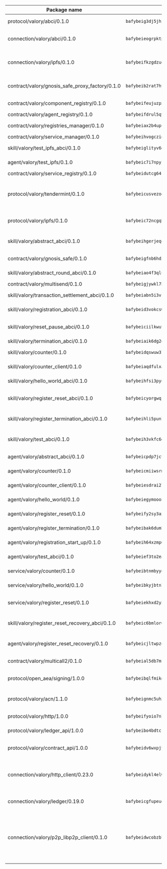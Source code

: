 | Package name                                                  | Package hash                                                  | Description                                                                                                                |
| ------------------------------------------------------------- | ------------------------------------------------------------- | -------------------------------------------------------------------------------------------------------------------------- |
| protocol/valory/abci/0.1.0                                    | `bafybeig3dj5jhsowlvg3t73kgobf6xn4nka7rkttakdb2gwsg5bp7rt7q4` | A protocol for ABCI requests and responses.                                                                                |
| connection/valory/abci/0.1.0                                  | `bafybeieogrpktpxfq74leeeeylfx33sob2hovhpl5coxlswae6xblzbezy` | connection to wrap communication with an ABCI server.                                                                      |
| connection/valory/ipfs/0.1.0                                  | `bafybeifkzgdzuoxqovcjswsnzsehjh7bjwbska26ufmcrk7hbufk4c4dae` | A connection responsible for uploading and downloading files from IPFS.                                                    |
| contract/valory/gnosis_safe_proxy_factory/0.1.0               | `bafybeib2rat7ht33l6r6ix45x5yifotq7l6oqczmqe5edxh2ackv4i72jq` | Gnosis Safe proxy factory (GnosisSafeProxyFactory) contract                                                                |
| contract/valory/component_registry/0.1.0                      | `bafybeifeujuzp56zzdhyvxitnaakqetcqhbqr2x6jxnhj7ahzm7pb2y7uy` | Component registry contract                                                                                                |
| contract/valory/agent_registry/0.1.0                          | `bafybeifdrul5qvk5hj4ggy63ff3smt6wc4c67srnqxxfpbz3jsgbpuavgy` | Agent registry contract                                                                                                    |
| contract/valory/registries_manager/0.1.0                      | `bafybeiax2b4upu7uiea4otvc5jv3rnmnnb6g2bmb2jkrhqtuyjyylskt6i` | Registries Manager contract                                                                                                |
| contract/valory/service_manager/0.1.0                         | `bafybeihvogcziooqau7n22tejzan2baghjaodkb2u74i3aao7ffomk4aem` | Service Manager contract                                                                                                   |
| skill/valory/test_ipfs_abci/0.1.0                             | `bafybeiglityv6ghgtm6j6mvl755kf3kiyqwmbkhtucga37iupugkj7mk6q` | IPFS e2e testing application.                                                                                              |
| agent/valory/test_ipfs/0.1.0                                  | `bafybeic7i7npyjzsqdxmgekhh7pi767mfenne5tog7nivjabscogtr73ei` | Agent for testing the ABCI connection.                                                                                     |
| contract/valory/service_registry/0.1.0                        | `bafybeidutcg64sih4syvaetggyswynfs4jlswaj63itoh4tqnwqz3ydywi` | Service Registry contract                                                                                                  |
| protocol/valory/tendermint/0.1.0                              | `bafybeicusvezoqlmyt6iqomcbwaz3xkhk2qf3d56q5zprmj3xdxfy64k54` | A protocol for communication between two AEAs to share tendermint configuration details.                                   |
| protocol/valory/ipfs/0.1.0                                    | `bafybeic72ncgqbzoz2guj4p4yjqulid7mv6yroeh65hxznloamoveeg7hq` | A protocol specification for IPFS requests and responses.                                                                  |
| skill/valory/abstract_abci/0.1.0                              | `bafybeihgerjeq4u4apuue7zzhpb3wmntuju34dbdijbbvl4wclww2gy7di` | The abci skill provides a template of an ABCI application.                                                                 |
| contract/valory/gnosis_safe/0.1.0                             | `bafybeigfnb6hdixmdwoxingxrevx7beawm2voudgtexo6vazzfa4vhyx5m` | Gnosis Safe (GnosisSafeL2) contract                                                                                        |
| skill/valory/abstract_round_abci/0.1.0                        | `bafybeiao4f3qlufusaof4yswkryc7qndc5pduvj2sqqioo4ds36avg5f74` | abstract round-based ABCI application                                                                                      |
| contract/valory/multisend/0.1.0                               | `bafybeigjywkl7hydjsrkogob3xebj2ifhqwmfhhxoeyrndzhhxi5u6amey` | MultiSend contract                                                                                                         |
| skill/valory/transaction_settlement_abci/0.1.0                | `bafybeiabn5i3vk36zlb2aaiplslstq5oo7ambjmg22yaju2buotv6tevmi` | ABCI application for transaction settlement.                                                                               |
| skill/valory/registration_abci/0.1.0                          | `bafybeid3vokcswqcol6v46rqbzm5ij3gxikw3vhym4ipk5drhpdacsmipa` | ABCI application for common apps.                                                                                          |
| skill/valory/reset_pause_abci/0.1.0                           | `bafybeiciilkwuti5yk55mlavyei2bstga3jw4qxxp545ouyiv2fv4i3omu` | ABCI application for resetting and pausing app executions.                                                                 |
| skill/valory/termination_abci/0.1.0                           | `bafybeiaik6dg2eun5b6ht2ax434hit7mzcjq5hcdgnrjnbegormnypdkiy` | Termination skill.                                                                                                         |
| skill/valory/counter/0.1.0                                    | `bafybeidqswuw3lhjxwicrkye4mku44b56ehvvgyj522izhql32m56yo7tm` | The ABCI Counter application example.                                                                                      |
| skill/valory/counter_client/0.1.0                             | `bafybeiaqdfulxamdshw7fykfkqvkpvjb5bnmhv7ffrjiwdi4ktiulklx6q` | A client for the ABCI counter application.                                                                                 |
| skill/valory/hello_world_abci/0.1.0                           | `bafybeihfsi3pyqvg7bervikdtilee64ptjp2m5mn4wf34im7dq6wnbun6i` | Hello World ABCI application.                                                                                              |
| skill/valory/register_reset_abci/0.1.0                        | `bafybeicyorgwqk76tuzuejg5hst25vooikkajexhnlrqyakzm7k4qobco4` | ABCI application for dummy skill that registers and resets                                                                 |
| skill/valory/register_termination_abci/0.1.0                  | `bafybeihli5punlmh2ejdheizllgzqcpm7zey5kqv2662kaukdqhgdjyphu` | ABCI application for dummy skill that registers and resets                                                                 |
| skill/valory/test_abci/0.1.0                                  | `bafybeih3vkfc6dq3ufoqhewh2qtabkimm46fyesexctrj7y532ab4zgfbi` | ABCI application for testing the ABCI connection.                                                                          |
| agent/valory/abstract_abci/0.1.0                              | `bafybeicpdp7jcvvvjvehfmhyklbd5l4m7hssun6low6kqan5tql4vczc4q` | The abstract ABCI AEA - for testing purposes only.                                                                         |
| agent/valory/counter/0.1.0                                    | `bafybeicmiiwsrmx62x3zz3qlhhcnls46s3v65eggpux27wwretttwkc5cq` | The ABCI Counter example as an AEA                                                                                         |
| agent/valory/counter_client/0.1.0                             | `bafybeiesdrai2lvgnwf5og4xh5n2f23giboxoivkuqj33x56xz6hgczav4` | The ABCI Counter example as an AEA                                                                                         |
| agent/valory/hello_world/0.1.0                                | `bafybeiegymooontigb4z3xjzpoxnp7ar26p7zti5d3mpcluoi5grg3fiq4` | Hello World ABCI example.                                                                                                  |
| agent/valory/register_reset/0.1.0                             | `bafybeify2sy3a5wpwheepla3igpjxcgqwhk6dobdsqjrmhdgocpadyeuxq` | Register reset to replicate Tendermint issue.                                                                              |
| agent/valory/register_termination/0.1.0                       | `bafybeibak6dum7ef5wyqkwxrvsvhsagq5woyvoagu7wn3wlb2oyosgrqqy` | Register terminate to test the termination feature.                                                                        |
| agent/valory/registration_start_up/0.1.0                      | `bafybeih64xzmp6vzzaevflfidyp6j4gtwdlkvwzdfsbdttc4ci42dm3t7u` | Registration start-up ABCI example.                                                                                        |
| agent/valory/test_abci/0.1.0                                  | `bafybeief3to2eagyib2yju6c6m4jvsxtnygczarjmfifm52q5dv52y2qhi` | Agent for testing the ABCI connection.                                                                                     |
| service/valory/counter/0.1.0                                  | `bafybeibtnmbyyendbnfomnji7gwjclnt34ks577bgre5onqqysnmbtok64` | A set of agents incrementing a counter                                                                                     |
| service/valory/hello_world/0.1.0                              | `bafybeibkyjbtnlaez3xpbbwv4m26dstt2hfetpz7igfzi6s3xi32fkkws4` | A simple demonstration of a simple ABCI application                                                                        |
| service/valory/register_reset/0.1.0                           | `bafybeiekhxd2y3lppjrrotzsyahbmvrgwtrh7miotbew6hjgixvifgrxme` | Test and debug tendermint reset mechanism.                                                                                 |
| skill/valory/register_reset_recovery_abci/0.1.0               | `bafybeic6bmlor6n3sv5l2oh3ingxvm5bp5hjyndcwmkmr6uhgr347ti6ra` | ABCI application for dummy skill that registers and resets                                                                 |
| agent/valory/register_reset_recovery/0.1.0                    | `bafybeicjltwpzqidkb5wuai5yboqh636g4ongoc7y3s2yrkhocypnuobt4` | Agent to showcase hard reset as a recovery mechanism.                                                                      |
| contract/valory/multicall2/0.1.0                              | `bafybeial5db7mcobpr4ntjxjgdqysrxlkbj3hrruuikvfyi66lmetzhoai` | The MakerDAO multicall2 contract.                                                                                          |
| protocol/open_aea/signing/1.0.0                               | `bafybeibqlfmikg5hk4phzak6gqzhpkt6akckx7xppbp53mvwt6r73h7tk4` | A protocol for communication between skills and decision maker.                                                            |
| protocol/valory/acn/1.1.0                                     | `bafybeignmc5uh3vgpuckljcj2tgg7hdqyytkm6m5b6v6mxtazdcvubibva` | The protocol used for envelope delivery on the ACN.                                                                        |
| protocol/valory/http/1.0.0                                    | `bafybeifyoio7nlh5zzyn5yz7krkou56l22to3cwg7gw5v5o3vxwklibhty` | A protocol for HTTP requests and responses.                                                                                |
| protocol/valory/ledger_api/1.0.0                              | `bafybeibo4bdtcrxi2suyzldwoetjar6pqfzm6vt5xal22ravkkcvdmtksi` | A protocol for ledger APIs requests and responses.                                                                         |
| protocol/valory/contract_api/1.0.0                            | `bafybeidv6wxpjyb2sdyibnmmum45et4zcla6tl63bnol6ztyoqvpl4spmy` | A protocol for contract APIs requests and responses.                                                                       |
| connection/valory/http_client/0.23.0                          | `bafybeidykl4elwbcjkqn32wt5h4h7tlpeqovrcq3c5bcplt6nhpznhgczi` | The HTTP_client connection that wraps a web-based client connecting to a RESTful API specification.                        |
| connection/valory/ledger/0.19.0                               | `bafybeicgfupeudtmvehbwziqfxiz6ztsxr5rxzvalzvsdsspzz73o5fzfi` | A connection to interact with any ledger API and contract API.                                                             |
| connection/valory/p2p_libp2p_client/0.1.0                     | `bafybeidwcobzb7ut3efegoedad7jfckvt2n6prcmd4g7xnkm6hp6aafrva` | The libp2p client connection implements a tcp connection to a running libp2p node as a traffic delegate to send/receive envelopes to/from agents in the DHT. |
